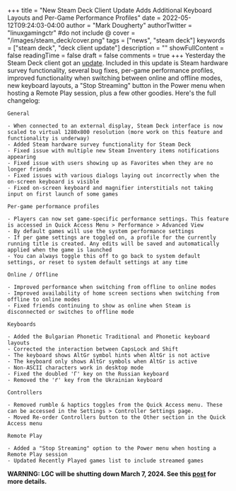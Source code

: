 +++
title = "New Steam Deck Client Update Adds Additional Keyboard Layouts and Per-Game Performance Profiles"
date = 2022-05-12T09:24:03-04:00
author = "Mark Dougherty"
authorTwitter = "linuxgamingctr" #do not include @
cover = "/images/steam_deck/cover.png"
tags = ["news", "steam deck"]
keywords = ["steam deck", "deck client update"]
description = ""
showFullContent = false
readingTime = false
draft = false
comments = true
+++
Yesterday the Steam Deck client got an [update](https://www.steamdeck.com/en/news). Included in this update is Steam hardware survey functionality, several bug fixes, per-game performance profiles, improved functionality when switching between online and offline modes, new keyboard layouts, a "Stop Streaming" button in the Power menu when hosting a Remote Play session, plus a few other goodies. Here's the full changelog:
```
General

- When connected to an external display, Steam Deck interface is now scaled to virtual 1280x800 resolution (more work on this feature and functionality is underway)
- Added Steam hardware survey functionality for Steam Deck
- Fixed issue with multiple new Steam Inventory items notifications appearing
- Fixed issue with users showing up as Favorites when they are no longer friends
- Fixed issues with various dialogs laying out incorrectly when the on-screen keyboard is visible
- Fixed on-screen keyboard and magnifier interstitials not taking input on first launch of some games

Per-game performance profiles

- Players can now set game-specific performance settings. This feature is accessed in Quick Access Menu > Performance > Advanced View
- By default games will use the system performance settings
- If per game settings are toggled on, a profile for the currently running title is created. Any edits will be saved and automatically applied when the game is launched
- You can always toggle this off to go back to system default settings, or reset to system default settings at any time

Online / Offline

- Improved performance when switching from offline to online modes
- Improved availability of home screen sections when switching from offline to online modes
- Fixed friends continuing to show as online when Steam is disconnected or switches to offline mode

Keyboards

- Added the Bulgarian Phonetic Traditional and Phonetic keyboard layouts
- Corrected the interaction between CapsLock and Shift
- The keyboard shows AltGr symbol hints when AltGr is not active
- The keyboard only shows AltGr symbols when AltGr is active
- Non-ASCII characters work in desktop mode
- Fixed the doubled 'Г' key on the Russian keyboard
- Removed the 'ґ' key from the Ukrainian keyboard

Controllers

- Removed rumble & haptics toggles from the Quick Access menu. These can be accessed in the Settings > Controller Settings page.
- Moved Re-order Controllers button to the Other section in the Quick Access menu

Remote Play

- Added a "Stop Streaming" option to the Power menu when hosting a Remote Play session
- Updated Recently Played games list to include streamed games
```

**WARNING: LGC will be shutting down March 7, 2024. See this [post](https://linuxgamingcentral.com/posts/the-end-of-lgc/) for more details.**
